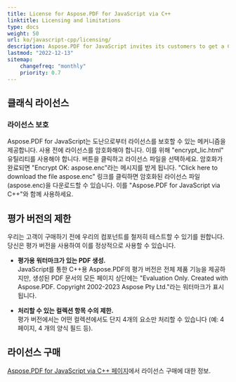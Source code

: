```yaml
---
title: License for Aspose.PDF for JavaScript via C++
linktitle: Licensing and limitations
type: docs
weight: 50
url: ko/javascript-cpp/licensing/
description: Aspose.PDF for JavaScript invites its customers to get a Classic license and Metered License. As well as use a limited license to better explore the product.
lastmod: "2022-12-13"
sitemap:
    changefreq: "monthly"
    priority: 0.7
---
```

## 클래식 라이선스

### 라이선스 보호

Aspose.PDF for JavaScript는 도난으로부터 라이선스를 보호할 수 있는 메커니즘을 제공합니다. 사용 전에 라이선스를 암호화해야 합니다. 이를 위해 "encrypt_lic.html" 유틸리티를 사용해야 합니다. 버튼을 클릭하고 라이선스 파일을 선택하세요. 암호화가 완료되면 "Encrypt OK: aspose.enc"라는 메시지를 받게 됩니다. "Click here to download the file aspose.enc" 링크를 클릭하면 암호화된 라이선스 파일(aspose.enc)을 다운로드할 수 있습니다. 이를 "Aspose.PDF for JavaScript via C++"와 함께 사용하세요.

## 평가 버전의 제한

우리는 고객이 구매하기 전에 우리의 컴포넌트를 철저히 테스트할 수 있기를 원합니다.
 당신은 평가 버전을 사용하여 이를 정상적으로 사용할 수 있습니다.

- **평가용 워터마크가 있는 PDF 생성.**  
JavaScript를 통한 C++용 Aspose.PDF의 평가 버전은 전체 제품 기능을 제공하지만, 생성된 PDF 문서의 모든 페이지 상단에는 "Evaluation Only. Created with Aspose.PDF. Copyright 2002-2023 Aspose Pty Ltd."라는 워터마크가 표시됩니다.

- **처리할 수 있는 컬렉션 항목 수의 제한.**  
평가 버전에서는 어떤 컬렉션에서도 단지 4개의 요소만 처리할 수 있습니다 (예: 4 페이지, 4 개의 양식 필드 등).

## 라이선스 구매

[Aspose.PDF for JavaScript via C++ 페이지](https://products.aspose.com/pdf/javascript-cpp/)에서 라이선스 구매에 대한 정보.